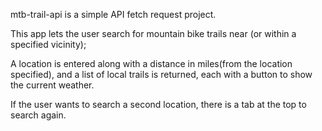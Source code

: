 mtb-trail-api is a simple API fetch request project.

This app lets the user search for mountain bike trails near (or within a specified vicinity);

A location is entered along with a distance in miles(from the location specified),
 and a list of local trails is returned, each with a button to show the current 
   weather.

If the user wants to search a second location, there is a tab at the top to search again.

